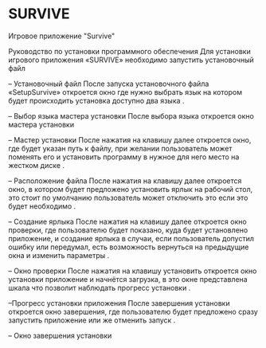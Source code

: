 # SURVIVE
Игровое приложение "Survive"

Руководство по установки программного обеспечения
Для установки игрового приложения «SURVIVE» необходимо запустить установочный файл 

 – Установочный файл
После запуска установочного файла «SetupSurvive» откроется окно где нужно выбрать язык на котором будет происходить установка доступно два языка .

 – Выбор языка мастера установки
После выбора языка откроется окно мастера установки 

 – Мастер установки
После нажатия на клавишу далее откроется окно, где будет указан путь к файлу, при желании пользователь может поменять его и установить программу в нужное для него место на жестком диске .

– Расположение файла
После нажатия на клавишу далее откроется окно, в котором будет предложено установить ярлык на рабочий стол, это стоит по умолчанию пользователь может отключить это если это будет необходимо .

 – Создание ярлыка
После нажатия на клавишу далее откроется окно проверки, где пользователю будет показано, куда будет установлено приложение, и создание ярлыка в случаи, если пользователь допустил ошибку или передумал, есть возможность вернуться на предыдущие окна и изменить параметры .

 – Окно проверки
После нажатия на клавишу установить откроется окно установки приложение и начнётся загрузка, в это окне представлена шкала что позволит наблюдать прогресс установки .

 –Прогресс установки приложения
После завершения установки откроется окно завершения, где пользователю будет предложено сразу запустить приложение или же отменить запуск .

 – Окно завершения установки

